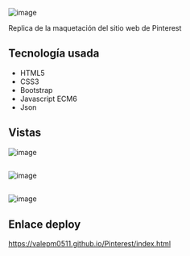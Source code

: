 ![image](https://user-images.githubusercontent.com/38740899/47272048-35b8b000-d556-11e8-9c47-051a431c1da7.png)

Replica de la maquetación del sitio web de Pinterest

## Tecnología usada

* HTML5
* CSS3
* Bootstrap
* Javascript ECM6
* Json

## Vistas

![image](https://user-images.githubusercontent.com/38740899/47272049-39e4cd80-d556-11e8-9b2d-e0396ab35958.png)

##

![image](https://user-images.githubusercontent.com/38740899/47272058-4832e980-d556-11e8-8cb4-c2037d54a625.png)

##

![image](https://user-images.githubusercontent.com/38740899/47272060-5254e800-d556-11e8-9565-bea20ad741eb.png)


## Enlace deploy

https://valepm0511.github.io/Pinterest/index.html
